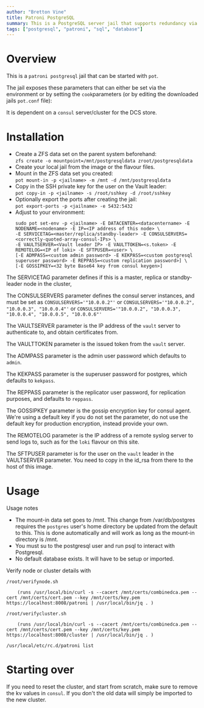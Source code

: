 ```yaml
---
author: "Bretton Vine"
title: Patroni PostgreSQL
summary: This is a PostgreSQL server jail that supports redundancy via Patroni.
tags: ["postgresql", "patroni", "sql", "database"]
---
```


# Overview

This is a ```patroni postgresql``` jail that can be started with ```pot```.

The jail exposes these parameters that can either be set via the environment or by setting the ```cook```parameters (or by editing the downloaded jails ```pot.conf``` file):

It is dependent on a ```consul``` server/cluster for the DCS store.

# Installation
* Create a ZFS data set on the parent system beforehand:    
  ```zfs create -o mountpoint=/mnt/postgresqldata zroot/postgresqldata```
* Create your local jail from the image or the flavour files. 
* Mount in the ZFS data set you created:    
  ```pot mount-in -p <jailname> -m /mnt -d /mnt/postgresqldata```
* Copy in the SSH private key for the user on the Vault leader:    
  ```pot copy-in -p <jailname> -s /root/sshkey -d /root/sshkey```
* Optionally export the ports after creating the jail:     
  ```pot export-ports -p <jailname> -e 5432:5432```    
* Adjust to your environment:    
  ```
  sudo pot set-env -p <jailname> -E DATACENTER=<datacentername> -E NODENAME=<nodename> -E IP=<IP address of this node> \
  -E SERVICETAG=<master/replica/standby-leader> -E CONSULSERVERS=<correctly-quoted-array-consul-IPs> \
  -E VAULTSERVER=<Vault leader IP> -E VAULTTOKEN=<s.token> -E REMOTELOG=<IP of loki> -E SFTPUSER=<user> \
  [-E ADMPASS=<custom admin password> -E KEKPASS=<custom postgresql superuser password> -E REPPASS=<custom replication password>] \
  [-E GOSSIPKEY=<32 byte Base64 key from consul keygen>]
  ```

The SERVICETAG parameter defines if this is a master, replica or standby-leader node in the cluster,

The CONSULSERVERS parameter defines the consul server instances, and must be set as ```CONSULSERVERS='"10.0.0.2"'``` or ```CONSULSERVERS='"10.0.0.2", "10.0.0.3", "10.0.0.4"'``` or ```CONSULSERVERS='"10.0.0.2", "10.0.0.3", "10.0.0.4", "10.0.0.5", "10.0.0.6"'```

The VAULTSERVER parameter is the IP address of the ```vault``` server to authenticate to, and obtain certificates from.

The VAULTTOKEN parameter is the issued token from the ```vault``` server.

The ADMPASS parameter is the admin user password which defaults to `admin`.

The KEKPASS parameter is the superuser password for postgres, which defaults to `kekpass`.

The REPPASS parameter is the replicator user password, for replication purposes, and defaults to `reppass`.

The GOSSIPKEY parameter is the gossip encryption key for consul agent. We're using a default key if you do not set the parameter, do not use the default key for production encryption, instead provide your own.

The REMOTELOG parameter is the IP address of a remote syslog server to send logs to, such as for the ```loki``` flavour on this site.

The SFTPUSER parameter is for the user on the ```vault``` leader in the VAULTSERVER parameter. You need to copy in the id_rsa from there to the host of this image.

# Usage

Usage notes
* The mount-in data set goes to /mnt. This change from /var/db/postgres requires the ```postgres``` user's home directory be updated from the default to this. This is done automatically and will work as long as the mount-in directory is /mnt.
* You must su to the postgresql user and run psql to interact with Postgresql. 
* No default database exists. It will have to be setup or imported.

Verify node or cluster details with

```
/root/verifynode.sh

    (runs /usr/local/bin/curl -s --cacert /mnt/certs/combinedca.pem --cert /mnt/certs/cert.pem --key /mnt/certs/key.pem https://localhost:8008/patroni | /usr/local/bin/jq . )

/root/verifycluster.sh

    (runs /usr/local/bin/curl -s --cacert /mnt/certs/combinedca.pem --cert /mnt/certs/cert.pem --key /mnt/certs/key.pem https://localhost:8008/cluster | /usr/local/bin/jq . )

/usr/local/etc/rc.d/patroni list
```

# Starting over

If you need to reset the cluster, and start from scratch, make sure to remove the kv values in ```consul```. If you don't the old data will simply be imported to the new cluster.

